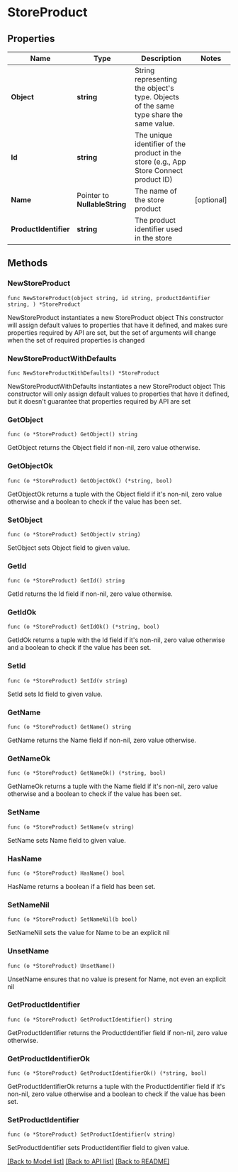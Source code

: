 # StoreProduct

## Properties

Name | Type | Description | Notes
------------ | ------------- | ------------- | -------------
**Object** | **string** | String representing the object&#39;s type. Objects of the same type share the same value. | 
**Id** | **string** | The unique identifier of the product in the store (e.g., App Store Connect product ID) | 
**Name** | Pointer to **NullableString** | The name of the store product | [optional] 
**ProductIdentifier** | **string** | The product identifier used in the store | 

## Methods

### NewStoreProduct

`func NewStoreProduct(object string, id string, productIdentifier string, ) *StoreProduct`

NewStoreProduct instantiates a new StoreProduct object
This constructor will assign default values to properties that have it defined,
and makes sure properties required by API are set, but the set of arguments
will change when the set of required properties is changed

### NewStoreProductWithDefaults

`func NewStoreProductWithDefaults() *StoreProduct`

NewStoreProductWithDefaults instantiates a new StoreProduct object
This constructor will only assign default values to properties that have it defined,
but it doesn't guarantee that properties required by API are set

### GetObject

`func (o *StoreProduct) GetObject() string`

GetObject returns the Object field if non-nil, zero value otherwise.

### GetObjectOk

`func (o *StoreProduct) GetObjectOk() (*string, bool)`

GetObjectOk returns a tuple with the Object field if it's non-nil, zero value otherwise
and a boolean to check if the value has been set.

### SetObject

`func (o *StoreProduct) SetObject(v string)`

SetObject sets Object field to given value.


### GetId

`func (o *StoreProduct) GetId() string`

GetId returns the Id field if non-nil, zero value otherwise.

### GetIdOk

`func (o *StoreProduct) GetIdOk() (*string, bool)`

GetIdOk returns a tuple with the Id field if it's non-nil, zero value otherwise
and a boolean to check if the value has been set.

### SetId

`func (o *StoreProduct) SetId(v string)`

SetId sets Id field to given value.


### GetName

`func (o *StoreProduct) GetName() string`

GetName returns the Name field if non-nil, zero value otherwise.

### GetNameOk

`func (o *StoreProduct) GetNameOk() (*string, bool)`

GetNameOk returns a tuple with the Name field if it's non-nil, zero value otherwise
and a boolean to check if the value has been set.

### SetName

`func (o *StoreProduct) SetName(v string)`

SetName sets Name field to given value.

### HasName

`func (o *StoreProduct) HasName() bool`

HasName returns a boolean if a field has been set.

### SetNameNil

`func (o *StoreProduct) SetNameNil(b bool)`

 SetNameNil sets the value for Name to be an explicit nil

### UnsetName
`func (o *StoreProduct) UnsetName()`

UnsetName ensures that no value is present for Name, not even an explicit nil
### GetProductIdentifier

`func (o *StoreProduct) GetProductIdentifier() string`

GetProductIdentifier returns the ProductIdentifier field if non-nil, zero value otherwise.

### GetProductIdentifierOk

`func (o *StoreProduct) GetProductIdentifierOk() (*string, bool)`

GetProductIdentifierOk returns a tuple with the ProductIdentifier field if it's non-nil, zero value otherwise
and a boolean to check if the value has been set.

### SetProductIdentifier

`func (o *StoreProduct) SetProductIdentifier(v string)`

SetProductIdentifier sets ProductIdentifier field to given value.



[[Back to Model list]](../README.md#documentation-for-models) [[Back to API list]](../README.md#documentation-for-api-endpoints) [[Back to README]](../README.md)


